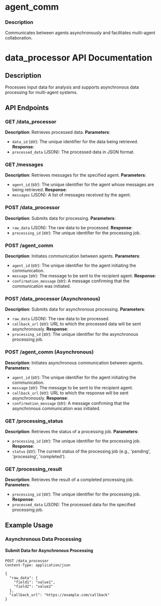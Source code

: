 
# agent_comm

### Description
Communicates between agents asynchronously and facilitates multi-agent collaboration.

# data_processor API Documentation

## Description
Processes input data for analysis and supports asynchronous data processing for multi-agent systems.

## API Endpoints

### GET /data_processor
**Description**: Retrieves processed data.
**Parameters**:
- `data_id` (str): The unique identifier for the data being retrieved.
**Response**:
- `processed_data` (JSON): The processed data in JSON format.

### GET /messages
**Description**: Retrieves messages for the specified agent.
**Parameters**:
- `agent_id` (str): The unique identifier for the agent whose messages are being retrieved.
**Response**:
- `messages` (JSON): A list of messages received by the agent.

### POST /data_processor
**Description**: Submits data for processing.
**Parameters**:
- `raw_data` (JSON): The raw data to be processed.
**Response**:
- `processing_id` (str): The unique identifier for the processing job.

### POST /agent_comm
**Description**: Initiates communication between agents.
**Parameters**:
- `agent_id` (str): The unique identifier for the agent initiating the communication.
- `message` (str): The message to be sent to the recipient agent.
**Response**:
- `confirmation_message` (str): A message confirming that the communication was initiated.

### POST /data_processor (Asynchronous)
**Description**: Submits data for asynchronous processing.
**Parameters**:
- `raw_data` (JSON): The raw data to be processed.
- `callback_url` (str): URL to which the processed data will be sent asynchronously.
**Response**:
- `processing_id` (str): The unique identifier for the asynchronous processing job.

### POST /agent_comm (Asynchronous)
**Description**: Initiates asynchronous communication between agents.
**Parameters**:
- `agent_id` (str): The unique identifier for the agent initiating the communication.
- `message` (str): The message to be sent to the recipient agent.
- `callback_url` (str): URL to which the response will be sent asynchronously.
**Response**:
- `confirmation_message` (str): A message confirming that the asynchronous communication was initiated.

### GET /processing_status
**Description**: Retrieves the status of a processing job.
**Parameters**:
- `processing_id` (str): The unique identifier for the processing job.
**Response**:
- `status` (str): The current status of the processing job (e.g., 'pending', 'processing', 'completed').

### GET /processing_result
**Description**: Retrieves the result of a completed processing job.
**Parameters**:
- `processing_id` (str): The unique identifier for the processing job.
**Response**:
- `processed_data` (JSON): The processed data for the specified processing job.

## Example Usage

### Asynchronous Data Processing
#### Submit Data for Asynchronous Processing
```http
POST /data_processor
Content-Type: application/json

{
  "raw_data": {
    "field1": "value1",
    "field2": "value2"
  },
  "callback_url": "https://example.com/callback"
}
```

